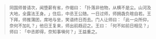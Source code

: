 > 同国师普请次，闻堕薪有省，作偈曰：​「扑落非他物，从横不是尘。山河及大地，全露法王身。​」住后，中丞王公随。一日过师，师拥毳负暄自若。王下拜，师推蒲团，席地与坐，笑语终日而去。门人让师曰：​「此一众所仰，奈何不加礼？​」他日王复来，师出前趋迎之。王曰：​「何不如前日相见？​」师曰：​「中丞即得，奈知事嗔何？​」王益重之。



